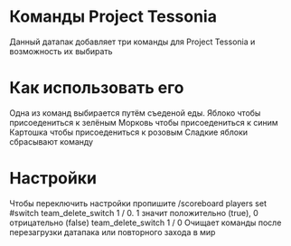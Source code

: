 # Команды Project Tessonia
Данный датапак добавляет три команды для Project Tessonia и возможность их выбирать
# Как использовать его
Одна из команд выбирается путём съеденой еды.
Яблоко чтобы присоедениться к зелёным
Морковь чтобы присоедениться к синим
Картошка чтобы присоедениться к розовым
Сладкие яблоки сбрасывают команду

# Настройки
Чтобы переключить настройки пропишите /scoreboard players set #switch team_delete_switch 1 / 0. 1 значит положительно (true), 0 отрицательно (false)
team_delete_switch 1 / 0
Очищает команды после перезагрузки датапака или повторного захода в мир
